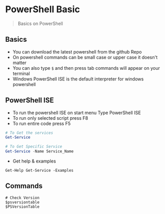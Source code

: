# PowerShell Basic
> Basics on PowerShell

## Basics
- You can download the latest powershell from the github Repo
- On powershell commands can be small case or upper case it doesn't matter
- You can also type `$` and then press tab commands will appear on your terminal
- Windows PowerShell ISE is the default interpreter for windows powershell

## PowerShell ISE
- To run the powershell ISE on start menu Type PowerShell ISE
- To run only selected script press F8 
- To run entire code press F5
```ps1
# To Get the services 
Get-Service

# To Get Specific Service
Get-Service -Name Service_Name
```
- Get help & examples
```
Get-Help Get-Service -Examples
```

## Commands 
```
# Check Version 
$psversiontable
$PSVersionTable

```